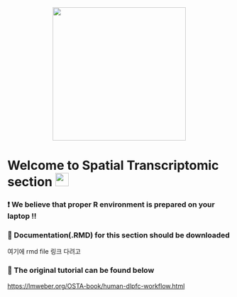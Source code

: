 <div id="header" align="center">
  <img src="https://media.giphy.com/media/heIX5HfWgEYlW/giphy.gif" width="300"/>
</div>

<h1>
  Welcome to Spatial Transcriptomic section 
  <img src="https://media.giphy.com/media/hvRJCLFzcasrR4ia7z/giphy.gif" width="30px"/>
</h1>

### :exclamation: We believe that proper R environment is prepared on your laptop !!

### :open_book: Documentation(.RMD) for this section should be downloaded
여기에 rmd file 링크 다려고
### :open_book: The original tutorial can be found below
https://lmweber.org/OSTA-book/human-dlpfc-workflow.html
